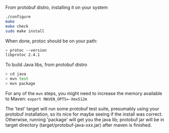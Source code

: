 From protobuf distro, installing it on your system

```bash
./configure
make
make check
sudo make install
```

When done, protoc should be on your path:

```bash
> protoc --version
libprotoc 2.4.1
```

To build Java libs, from protobuf distro

```bash
> cd java
> mvn test
> mvn package
```

For any of the `mvn` steps, you might need to increase the memory available to Maven: `export MAVEN_OPTS=-Xmx512m`

The 'test' target will run some protobuf test suite, presumably using your protobuf installation, so its
nice for maybe seeing if the install was correct.  Otherwise, running 'package' will get you the java lib;
protobuf jar will be in target directory (target/protobuf-java-xxx.jar) after maven is finished.
